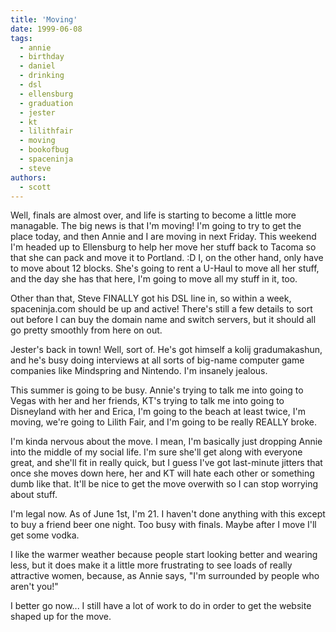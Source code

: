 ```yaml
---
title: 'Moving'
date: 1999-06-08
tags:
  - annie
  - birthday
  - daniel
  - drinking
  - dsl
  - ellensburg
  - graduation
  - jester
  - kt
  - lilithfair
  - moving
  - bookofbug
  - spaceninja
  - steve
authors:
  - scott
---
```


Well, finals are almost over, and life is starting to become a little more managable. The big news is that I'm moving! I'm going to try to get the place today, and then Annie and I are moving in next Friday. This weekend I'm headed up to Ellensburg to help her move her stuff back to Tacoma so that she can pack and move it to Portland. :D I, on the other hand, only have to move about 12 blocks. She's going to rent a U-Haul to move all her stuff, and the day she has that here, I'm going to move all my stuff in it, too.

Other than that, Steve FINALLY got his DSL line in, so within a week, spaceninja.com should be up and active! There's still a few details to sort out before I can buy the domain name and switch servers, but it should all go pretty smoothly from here on out.

Jester's back in town! Well, sort of. He's got himself a kolij gradumakashun, and he's busy doing interviews at all sorts of big-name computer game companies like Mindspring and Nintendo. I'm insanely jealous.

This summer is going to be busy. Annie's trying to talk me into going to Vegas with her and her friends, KT's trying to talk me into going to Disneyland with her and Erica, I'm going to the beach at least twice, I'm moving, we're going to Lilith Fair, and I'm going to be really REALLY broke.

I'm kinda nervous about the move. I mean, I'm basically just dropping Annie into the middle of my social life. I'm sure she'll get along with everyone great, and she'll fit in really quick, but I guess I've got last-minute jitters that once she moves down here, her and KT will hate each other or something dumb like that. It'll be nice to get the move overwith so I can stop worrying about stuff.

I'm legal now. As of June 1st, I'm 21. I haven't done anything with this except to buy a friend beer one night. Too busy with finals. Maybe after I move I'll get some vodka.

I like the warmer weather because people start looking better and wearing less, but it does make it a little more frustrating to see loads of really attractive women, because, as Annie says, "I'm surrounded by people who aren't you!"

I better go now... I still have a lot of work to do in order to get the website shaped up for the move.
